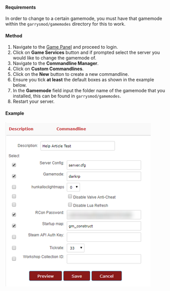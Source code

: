 #### Requirements
In order to change to a certain gamemode, you must have that gamemode within the ``garrysmod/gamemodes`` directory for this to work.

#### Method
1. Navigate to the [Game Panel](https://hexane.gg) and proceed to login.
2. Click on **Game Services** button and if prompted select the server you would like to change the gamemode of.
3. Navigate to the **Commandline Manager**.
4. Click on **Custom Commandlines**.
5. Click on the **New** button to create a new commandline.
6. Ensure you tick **at least** the default boxes as shown in the example below.
7. In the **Gamemode** field input the folder name of the gamemode that you installed, this can be found in ``garrysmod/gamemodes``.
8. Restart your server.

#### Example
![Commandline Example](https://raw.githubusercontent.com/HexaneNetworks/help-assets/master/assets/gamemode-example-commandline.png)